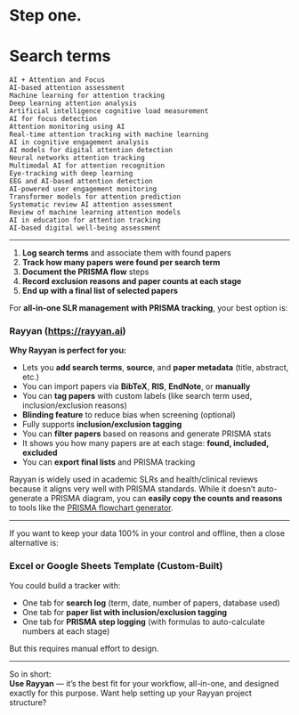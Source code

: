 # Step one. 



# Search terms


```
AI + Attention and Focus
AI-based attention assessment
Machine learning for attention tracking
Deep learning attention analysis
Artificial intelligence cognitive load measurement
AI for focus detection
Attention monitoring using AI
Real-time attention tracking with machine learning
AI in cognitive engagement analysis
AI models for digital attention detection
Neural networks attention tracking
Multimodal AI for attention recognition
Eye-tracking with deep learning
EEG and AI-based attention detection
AI-powered user engagement monitoring
Transformer models for attention prediction
Systematic review AI attention assessment
Review of machine learning attention models
AI in education for attention tracking
AI-based digital well-being assessment
```



---

1. **Log search terms** and associate them with found papers  
2. **Track how many papers were found per search term**  
3. **Document the PRISMA flow** steps  
4. **Record exclusion reasons and paper counts at each stage**  
5. **End up with a final list of selected papers**

For **all-in-one SLR management with PRISMA tracking**, your best option is:

### **Rayyan** (https://rayyan.ai)

**Why Rayyan is perfect for you:**

- Lets you **add search terms**, **source**, and **paper metadata** (title, abstract, etc.)
- You can import papers via **BibTeX**, **RIS**, **EndNote**, or **manually**
- You can **tag papers** with custom labels (like search term used, inclusion/exclusion reasons)
- **Blinding feature** to reduce bias when screening (optional)
- Fully supports **inclusion/exclusion tagging**
- You can **filter papers** based on reasons and generate PRISMA stats
- It shows you how many papers are at each stage: **found, included, excluded**
- You can **export final lists** and PRISMA tracking

Rayyan is widely used in academic SLRs and health/clinical reviews because it aligns very well with PRISMA standards. While it doesn’t auto-generate a PRISMA diagram, you can **easily copy the counts and reasons** to tools like the [PRISMA flowchart generator](https://prisma-statement.org/PRISMAStatement/FlowDiagram.aspx).

---

If you want to keep your data 100% in your control and offline, then a close alternative is:

### **Excel or Google Sheets Template (Custom-Built)**

You could build a tracker with:

- One tab for **search log** (term, date, number of papers, database used)
- One tab for **paper list with inclusion/exclusion tagging**
- One tab for **PRISMA step logging** (with formulas to auto-calculate numbers at each stage)

But this requires manual effort to design.

---

So in short:  
**Use Rayyan** — it’s the best fit for your workflow, all-in-one, and designed exactly for this purpose. Want help setting up your Rayyan project structure?
